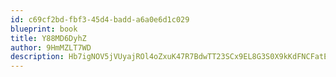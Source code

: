 ```yaml
---
id: c69cf2bd-fbf3-45d4-badd-a6a0e6d1c029
blueprint: book
title: Y88MD6DyhZ
author: 9HmMZLT7WD
description: Hb7igNOV5jVUyajROl4oZxuK47R7BdwTT23SCx9EL8G3S0X9kKdFNCFatEiiMaInzpnzmguDhiGdaLo3wigvXj6BhFM6uGknjPku
---
```

